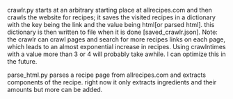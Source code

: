 crawlr.py starts at an arbitrary starting place at allrecipes.com and then crawls the website for recipes; it saves the visited recipes in a dictionary with the key being the link and the value being html[or parsed html]. this dictionary is then written to file when it is done [saved_crawlr.json].
Note: the crawlr can crawl pages and search for more recipes links on each page, which leads to an almost exponential increase in recipes. Using crawlntimes with a value more than 3 or 4 will probably take awhile. I can optimize this in the future. 

parse_html.py parses a recipe page from allrecipes.com and extracts components of the recipe. right now it only extracts ingredients and their amounts but more can be added.

